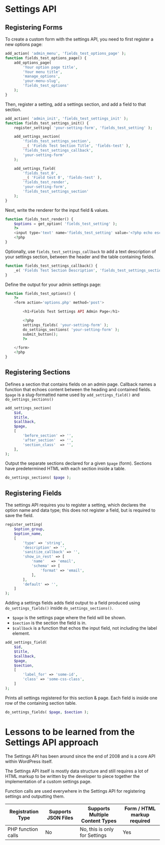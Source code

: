 # Settings API

## Registering Forms

To create a custom form with the settings API, you need to first register a new options page:

```php
add_action( 'admin_menu', 'fields_test_options_page' );
function fields_test_options_page() {
	add_options_page(
		'Your option page title',
		'Your menu title',
		'manage_options',
		'your-menu-slug',
		'fields_test_options'
	);
}
```

Then, register a setting, add a settings section, and add a field to that section.

```php
add_action( 'admin_init', 'fields_test_settings_init' );
function fields_test_settings_init() {
	register_setting( 'your-setting-form', 'fields_test_setting' );

	add_settings_section(
		'fields_test_settings_section',
		__( 'Fields Test Section Title', 'fields-test' ),
		'fields_test_settings_callback',
		'your-setting-form'
	);

	add_settings_field(
		'fields_test_0',
		__( 'Field test 0', 'fields-test' ),
		'fields_test_render',
		'your-setting-form',
		'fields_test_settings_section'
	);
}
```

Next, write the renderer for the input field & values.

```php
function fields_test_render() {
	$options = get_option( 'fields_test_setting' );
	?>
	<input type='text' name='fields_test_setting' value='<?php echo esc_attr( $options ); ?>'>
	<?php
}
```

Optionally, use `fields_test_settings_callback` to add a text description of your settings section, between the header
and the table containing fields.

```php
function fields_test_settings_callback() {
	_e( 'Fields Test Section Description', 'fields_test_settings_section' );
}
```

Define the output for your admin settings page:

```php
function fields_test_options() {
	?>
	<form action='options.php' method='post'>

		<h1>Fields Test Settings API Admin Page</h1>

		<?php
		settings_fields( 'your-setting-form' );
		do_settings_sections( 'your-setting-form' );
		submit_button();
		?>

	</form>
	<?php
}
```

## Registering Sections

Defines a section that contains fields on an admin page. Callback names a function that echoes content between the
heading and contained fields. `$page` is a slug-formatted name used by `add_settings_field()`
and `do_settings_sections()`

```php
add_settings_section(
	$id,
	$title,
	$callback,
	$page,
	[
		'before_section' => '',
		'after_section'  => '',
		'section_class'  => '',
	],
);
```

Output the separate sections declared for a given `$page` (form). Sections have predetermined HTML with each section
inside a table.

```php
do_settings_sections( $page );
```

## Registering Fields

The settings API requires you to register a setting, which declares the option name and data type; this does not
register a field, but is required to save the field.

```php
register_setting(
	$option_group,
	$option_name,
	[
		'type' => 'string',
		'description' => '',
		'sanitize_callback' => '',
		'show_in_rest' => [
			'name'   => 'email',
			'schema' => [
				'format' => 'email',
			],
		],
		'default' => '',
	]
);
```

Adding a settings fields adds field output to a field produced using `do_settings_fields()`
inside `do_settings_sections()`.

* `$page` is the settings page where the field will be shown.
* `$section` is the section the field is in.
* `$callback` is a function that echos the input field, not including the label element.

```php
add_settings_field(
	$id,
	$title,
	$callback,
	$page,
	$section,
	[
		'label_for' => 'some-id',
		'class' => 'some-css-class',
	]
);
```

Prints all settings registered for this section & page. Each field is inside one row of the containing section table.

```php
do_settings_fields( $page, $section );
```

# Lessons to be learned from the Settings API approach

The Settings API has been around since the end of 2008 and is a core API within WordPress itself.

The Settings API itself is mostly data structure and still requires a lot of HTML markup to be written by the
developer to piece together the implementation of a custom settings page.

Function calls are used everywhere in the Settings API for registering settings and outputting them.

| Registration Type  | Supports JSON Files | Supports Multiple Content Types | Form / HTML markup required |
|--------------------|---------------------|---------------------------------|-----------------------------|
| PHP function calls | No                  | No, this is only for Settings   | Yes                         |
